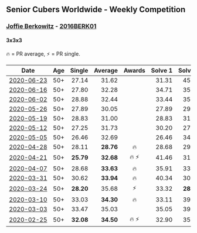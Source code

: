 <style>table {white-space: nowrap;}</style>

## Senior Cubers Worldwide - Weekly Competition
### [Joffie Berkowitz](../joffie_berkowitz.md) - [2016BERK01](https://www.worldcubeassociation.org/persons/2016BERK01?event=333)
#### 3x3x3

🔥 = PR average, ⚡ = PR single.

| Date | Age | Single | Average | Awards | Solve 1 | Solve 2 | Solve 3 | Solve 4 | Solve 5 | Video |
| :--: | :--: | --: | --: | :--: | --: | --: | --: | --: | --: | :-- |
| [2020-06-23](../../results/333/2020-06-23.md) | 50+ | 27.14 | 31.62 |  | 31.31 | 45.40 | 32.43 | 31.11 | 27.14 | [Link](https://www.facebook.com/joffie.berkowitz/videos/10163827533980128/) |
| [2020-06-16](../../results/333/2020-06-16.md) | 50+ | 27.80 | 32.28 |  | 34.71 | 35.80 | 28.00 | 34.15 | 27.80 | [Link](https://www.facebook.com/joffie.berkowitz/videos/10163785951110128/) |
| [2020-06-02](../../results/333/2020-06-02.md) | 50+ | 28.88 | 32.44 |  | 33.44 | 35.19 | 34.58 | 29.29 | 28.88 | [Link](https://www.facebook.com/events/3373950429496747/permalink/3381703355388121/) |
| [2020-05-26](../../results/333/2020-05-26.md) | 50+ | 27.89 | 30.05 |  | 27.89 | 29.52 | 31.34 | 29.29 | 34.89 | [Link](https://www.facebook.com/events/688407551989463/permalink/692740708222814/) |
| [2020-05-19](../../results/333/2020-05-19.md) | 50+ | 28.83 | 31.00 |  | 28.83 | 31.98 | 30.59 | 36.19 | 30.41 | [Link](https://www.facebook.com/events/1880761498725633/permalink/1887310088070774/) |
| [2020-05-12](../../results/333/2020-05-12.md) | 50+ | 27.25 | 31.73 |  | 30.20 | 27.25 | 35.52 | 29.48 | 40.11 | [Link](https://www.facebook.com/events/546188069600739/permalink/550450762507803/) |
| [2020-05-05](../../results/333/2020-05-05.md) | 50+ | 26.46 | 32.69 |  | 26.46 | 34.88 | 27.53 | 35.64 | 36.03 | |
| [2020-04-28](../../results/333/2020-04-28.md) | 50+ | 28.11 | **28.76** | 🔥 | 28.68 | 29.42 | 28.11 | 29.91 | 28.18 | [Link](https://www.facebook.com/events/535188653858103/permalink/538649213512047/) |
| [2020-04-21](../../results/333/2020-04-21.md) | 50+ | **25.79** | **32.68** | 🔥 ⚡ | 41.46 | 31.26 | 38.47 | **25.79** | 28.33 | [Link](https://www.facebook.com/events/880278499062375/permalink/884736665283225/) |
| [2020-04-07](../../results/333/2020-04-07.md) | 50+ | 28.68 | **33.63** | 🔥 | 35.91 | 33.33 | 36.14 | 28.68 | 31.66 | [Link](https://www.facebook.com/events/510082903229069/permalink/514427786127914/) |
| [2020-03-31](../../results/333/2020-03-31.md) | 50+ | 30.62 | **33.94** | 🔥 | 40.34 | 30.62 | 32.18 | 35.55 | 34.10 | [Link](https://www.facebook.com/events/207898257161923/permalink/211555923462823/) |
| [2020-03-24](../../results/333/2020-03-24.md) | 50+ | **28.20** | 35.68 | ⚡ | 33.32 | **28.20** | 35.40 | 40.13 | 38.33 | [Link](https://www.facebook.com/events/524456301543611/permalink/528106114511963/) |
| [2020-03-10](../../results/333/2020-03-10.md) | 50+ | 33.03 | **34.30** | 🔥 | 33.11 | 39.28 | 33.25 | 36.55 | 33.03 | [Link](https://www.facebook.com/events/164742401163863/permalink/167793530858750/) |
| [2020-03-03](../../results/333/2020-03-03.md) | 50+ | 33.47 | 35.03 |  | 35.05 | 39.05 | 34.71 | 33.47 | 35.31 | [Link](https://www.facebook.com/events/241721610185997/permalink/245812576443567/) |
| [2020-02-25](../../results/333/2020-02-25.md) | 50+ | **32.08** | **34.50** | 🔥 ⚡ | 32.90 | 35.52 | 40.03 | 35.07 | **32.08** | [Link](https://www.facebook.com/events/196320811461109/permalink/199774551115735/) |


<!-- Global site tag (gtag.js) - Google Analytics -->
<script async src="https://www.googletagmanager.com/gtag/js?id=UA-86348435-3"></script>
<script>window.dataLayer = window.dataLayer || []; function gtag() {dataLayer.push(arguments);} gtag('js', new Date()); gtag('config', 'UA-86348435-3');</script>
